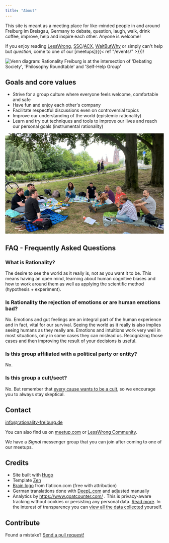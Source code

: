 ```yaml
---
title: "About"
---
```


This site is meant as a meeting place for like-minded people in and around
Freiburg im Breisgau, Germany to debate, question, laugh, walk, drink coffee,
improve, help and inspire each other. Anyone is welcome!

<!--more-->

If you enjoy reading [LessWrong](https://www.lesswrong.com/),
[SSC](https://slatestarcodex.com/)/[ACX](https://astralcodexten.substack.com/),
[WaitButWhy](https://waitbutwhy.com/) or simply can't help but _question_, come
to one of our [meetups]({{< ref "/events/" >}})!

![Venn diagram: Rationality Freiburg is at the intersection of 'Debating
Society', 'Philosophy Roundtable' and 'Self-Help
Group'](about-venn-diagram-400-en.png "Venn diagram: Rationality Freiburg is at
the intersection of 'Debating Society', 'Philosophy Roundtable' and 'Self-Help
Group'")


## Goals and core values

* Strive for a group culture where everyone feels welcome, comfortable and safe
* Have fun and enjoy each other's company
* Facilitate respectful discussions even on controversial topics
* Improve our understanding of the world (epistemic rationality)
* Learn and try out techniques and tools to improve our lives and reach our
  personal goals (instrumental rationality)

!['Rationality Freiburg' group deep in discussion in the park](rationality-freiburg-group.jpg
"'Rationality Freiburg' group deep in discussion in the park")

## FAQ - Frequently Asked Questions

### What is Rationality?

The desire to see the world as it really is, not as you want it to be. This
means having an open mind, learning about human cognitive biases and how to
work around them as well as applying the scientific method (hypothesis +
experiment).

### Is Rationality the rejection of emotions or are human emotions bad?

No. Emotions and gut feelings are an integral part of the human experience and
in fact, vital for our survival. Seeing the world as it really is also implies
seeing humans as they really are. Emotions and intuitions work very well in
most situations, only in some cases they can mislead us. Recognizing those
cases and then improving the result of your decisions is useful.

### Is this group affiliated with a political party or entity?

No.

### Is this group a cult/sect?

No. But remember that [every cause wants to be a
cult](https://www.lesswrong.com/posts/yEjaj7PWacno5EvWa/every-cause-wants-to-be-a-cult),
so we encourage you to always stay skeptical.

## Contact

info@rationality-freiburg.de

You can also find us on [meetup.com](https://www.meetup.com/rationality-freiburg/)
or [LessWrong Community](https://www.lesswrong.com/groups/fFZZ2Ywzsab86EESY).

We have a _Signal_ messenger group that you can join after coming to one of our
meetups.

## Credits

* Site built with [Hugo](https://gohugo.io)
* Template [Zen](https://github.com/frjo/hugo-theme-zen)
* [Brain logo](https://www.flaticon.com/premium-icon/brain_3288930) from
  flaticon.com (free with attribution)
* German translations done with [DeepL.com](https://www.deepl.com) and adjusted manually
* Analytics by https://www.goatcounter.com/ . This is privacy-aware tracking
  without cookies or persisting any personal data. [Read more](https://www.goatcounter.com/help/gdpr).
  In the interest of transparency you can [view all the data collected](https://rationality-freiburg.goatcounter.com/)
  yourself.

## Contribute

Found a mistake? [Send a pull request!](https://github.com/omarkohl/rationality-freiburg.de)

